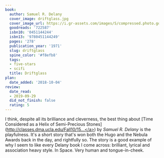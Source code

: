 ```yaml
---
book:
  author: Samuel R. Delany
  cover_image: driftglass.jpg
  cover_image_url: https://i.gr-assets.com/images/S/compressed.photo.goodreads.com/books/1331251248l/722587._SY160_.jpg
  goodreads: '722587'
  isbn10: '0451144244'
  isbn13: '9780451144249'
  pages: '278'
  publication_year: '1971'
  slug: driftglass
  spine_color: '#f8efb8'
  tags:
  - five-stars
  - scifi
  title: Driftglass
plan:
  date_added: '2018-10-04'
review:
  date_read:
  - 2019-09-29
  did_not_finish: false
  rating: 5
---
```


I think, despite all its brilliance and cleverness, the best thing about [Time Considered as a Helix of Semi-Precious Stones](<a target="_blank" href="http://classes.dma.ucla.edu/Fall10/157A/wp-content/uploads/timeDelany_01.pdf" rel="nofollow">http://classes.dma.ucla.edu/Fall10/15...</a>) by *Samuel R. Delany* is the playfulness. It's a short story that's won both the Hugo and the Nebula Awards back in the day, and rightfully so. The story is a good example of why I seem to like every Delany book I come across: brilliant, lyrical and association heavy style. In Space. Very human and tongue-in-cheek.

